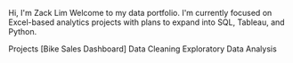 Hi, I'm Zack Lim
Welcome to my data portfolio. I'm currently focused on Excel-based analytics projects with plans to expand into SQL, Tableau, and Python.

Projects
[Bike Sales Dashboard]
Data Cleaning
Exploratory Data Analysis
